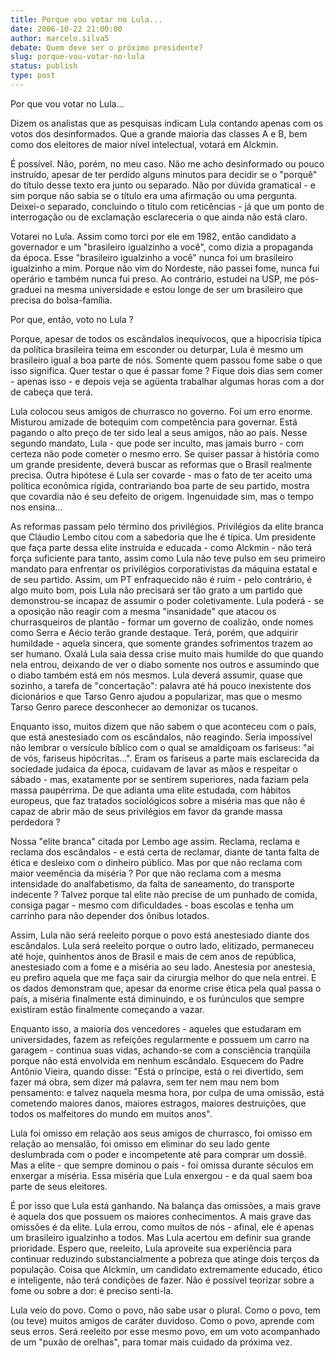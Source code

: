 ```yaml
---
title: Porque vou votar no Lula...
date: 2006-10-22 21:00:00
author: marcelo.silva5
debate: Quem deve ser o próximo presidente?
slug: porque-vou-votar-no-lula
status: publish 
type: post
---
```


Por que vou votar no Lula...
 
 
Dizem os analistas que as pesquisas indicam Lula contando apenas com os votos dos desinformados. Que a grande maioria das classes A e B, bem como dos eleitores de maior nível intelectual, votará em Alckmin. 
 
É possível. Não, porém, no meu caso. Não me acho desinformado ou pouco instruído, apesar de ter perdido alguns minutos para decidir se o "porquê" do título desse texto era junto ou separado. Não por dúvida gramatical - e sim porque não sabia se o título era uma afirmação ou uma pergunta. Deixei-o separado, concluindo o título com reticências - já que um ponto de interrogação ou de exclamação esclareceria o que ainda não está claro. 
 
Votarei no Lula. Assim como torci por ele em 1982, então candidato a governador e um "brasileiro igualzinho a você", como dizia a propaganda da época. Esse "brasileiro igualzinho a você" nunca foi um brasileiro igualzinho a mim. Porque não vim do Nordeste, não passei fome, nunca fui operário e também nunca fui preso. Ao contrário, estudei na USP, me pós-graduei na mesma universidade e estou longe de ser um brasileiro que precisa do bolsa-família. 
 
Por que, então, voto no Lula ? 
 
Porque, apesar de todos os escândalos inequívocos, que a hipocrisia típica da política brasileira teima em esconder ou deturpar, Lula é mesmo um brasileiro igual a boa parte de nós. Somente quem passou fome sabe o que isso significa. Quer testar o que é passar fome ? Fique dois dias sem comer - apenas isso - e depois veja se agüenta trabalhar algumas horas com a dor de cabeça que terá. 
 
Lula colocou seus amigos de churrasco no governo. Foi um erro enorme. Misturou amizade de botequim com competência para governar. Está pagando o alto preço de ter sido leal a seus amigos, não ao país. Nesse segundo mandato, Lula - que pode ser inculto, mas jamais burro - com certeza não pode cometer o mesmo erro. Se quiser passar à história como um grande presidente, deverá buscar as reformas que o Brasil realmente precisa. Outra hipótese é Lula ser covarde - mas o fato de ter aceito uma política econômica rígida, contrariando boa parte de seu partido, mostra que covardia não é seu defeito de origem. Ingenuidade sim, mas o tempo nos ensina...
 
As reformas passam pelo término dos privilégios. Privilégios da elite branca que Cláudio Lembo citou com a sabedoria que lhe é típica. Um presidente que faça parte dessa elite instruída e educada - como Alckmin - não terá força suficiente para tanto, assim como Lula não teve pulso em seu primeiro mandato para enfrentar os privilégios corporativistas da máquina estatal e de seu partido. Assim, um PT enfraquecido não é ruim - pelo contrário, é algo muito bom, pois Lula não precisará ser tão grato a um partido que demonstrou-se incapaz de assumir o poder coletivamente. Lula poderá - se a oposição não reagir com a mesma "insanidade" que atacou os churrasqueiros de plantão - formar um governo de coalizão, onde nomes como Serra e Aécio terão grande destaque. Terá, porém, que adquirir humildade - aquela sincera, que somente grandes sofrimentos trazem ao ser humano. Oxalá Lula saia dessa crise muito mais humilde do que quando nela entrou, deixando de ver o diabo somente nos outros e assumindo que o diabo também está em nós mesmos. Lula deverá assumir, quase que sozinho, a tarefa de "concertação": palavra até há pouco inexistente dos dicionários e que Tarso Genro ajudou a popularizar, mas que o mesmo Tarso Genro parece desconhecer ao demonizar os tucanos. 
 
Enquanto isso, muitos dizem que não sabem o que aconteceu com o país, que está anestesiado com os escândalos, não reagindo. Seria impossível não lembrar o versículo bíblico com o qual se amaldiçoam os fariseus: "ai de vós, fariseus hipócritas...". Eram os fariseus a parte mais esclarecida da sociedade judaica da época, cuidavam de lavar as mãos e respeitar o sábado - mas, exatamente por se sentirem superiores, nada faziam pela massa paupérrima. De que adianta uma elite estudada, com hábitos europeus, que faz tratados sociológicos sobre a miséria mas que não é capaz de abrir mão de seus privilégios em favor da grande massa perdedora ? 
 
Nossa "elite branca" citada por Lembo age assim. Reclama, reclama e reclama dos escândalos - e está certa de reclamar, diante de tanta falta de ética e desleixo com o dinheiro público. Mas por que não reclama com maior veemência da miséria ? Por que não reclama com a mesma intensidade do analfabetismo, da falta de saneamento, do transporte indecente ? Talvez porque tal elite não precise de um punhado de comida, consiga pagar - mesmo com dificuldades - boas escolas e tenha um carrinho para não depender dos ônibus lotados. 
 
Assim, Lula não será reeleito porque o povo está anestesiado diante dos escândalos. Lula será reeleito porque o outro lado, elitizado, permaneceu até hoje, quinhentos anos de Brasil e mais de cem anos de república, anestesiado com a fome e a miséria ao seu lado. Anestesia por anestesia, eu prefiro aquela que me faça sair da cirurgia melhor do que nela entrei. E os dados demonstram que, apesar da enorme crise ética pela qual passa o país, a miséria finalmente está diminuindo, e os furúnculos que sempre existiram estão finalmente começando a vazar. 
 
Enquanto isso, a maioria dos vencedores - aqueles que estudaram em universidades, fazem as refeições regularmente e possuem um carro na garagem - continua suas vidas, achando-se com a consciência tranqüila porque não está envolvida em nenhum escândalo. Esquecem do Padre Antônio Vieira, quando disse: "Está o príncipe, está o rei divertido, sem fazer má obra, sem dizer má palavra, sem ter nem mau nem bom pensamento: e talvez naquela mesma hora, por culpa de uma omissão, está cometendo maiores danos, maiores estragos, maiores destruições, que todos os malfeitores do mundo em muitos anos". 
 
Lula foi omisso em relação aos seus amigos de churrasco, foi omisso em relação ao mensalão, foi omisso em eliminar do seu lado gente deslumbrada com o poder e incompetente até para comprar um dossiê. Mas a elite - que sempre dominou o país - foi omissa durante séculos em enxergar a miséria. Essa miséria que Lula enxergou - e da qual saem boa parte de seus eleitores. 
 
É por isso que Lula está ganhando. Na balança das omissões, a mais grave é aquela dos que possuem os maiores conhecimentos. A mais grave das omissões é da elite. Lula errou, como muitos de nós - afinal, ele é apenas um brasileiro igualzinho a todos. Mas Lula acertou em definir sua grande prioridade. Espero que, reeleito, Lula aproveite sua experiência para continuar reduzindo substancialmente a pobreza que atinge dois terços da população. Coisa que Alckmin, um candidato extremamente educado, ético e inteligente, não terá condições de fazer. Não é possível teorizar sobre a fome ou sobre a dor: é preciso senti-la. 
 
Lula veio do povo. Como o povo, não sabe usar o plural. Como o povo, tem (ou teve) muitos amigos de caráter duvidoso. Como o povo, aprende com seus erros. Será reeleito por esse mesmo povo, em um voto acompanhado de um "puxão de orelhas", para tomar mais cuidado da próxima vez.
